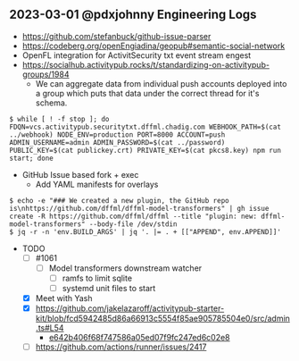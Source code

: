 ## 2023-03-01 @pdxjohnny Engineering Logs

- https://github.com/stefanbuck/github-issue-parser
- https://codeberg.org/openEngiadina/geopub#semantic-social-network
- OpenFL integration for ActivitSecurity txt event stream engest
- https://socialhub.activitypub.rocks/t/standardizing-on-activitypub-groups/1984
  - We can aggregate data from individual push accounts deployed into a group which puts that data under the correct thread for it's schema.

```console
$ while [ ! -f stop ]; do FDQN=vcs.activitypub.securitytxt.dffml.chadig.com WEBHOOK_PATH=$(cat ../webhook) NODE_ENV=production PORT=8000 ACCOUNT=push ADMIN_USERNAME=admin ADMIN_PASSWORD=$(cat ../password) PUBLIC_KEY=$(cat publickey.crt) PRIVATE_KEY=$(cat pkcs8.key) npm run start; done
```

- GitHub Issue based fork + exec
  - Add YAML manifests for overlays

```console
$ echo -e "### We created a new plugin, the GitHub repo is\nhttps://github.com/dffml/dffml-model-transformers" | gh issue create -R https://github.com/dffml/dffml --title "plugin: new: dffml-model-transformers" --body-file /dev/stdin
$ jq -r -n 'env.BUILD_ARGS' | jq '. |= . + [["APPEND", env.APPEND]]'
```

- TODO
  - [ ] #1061
    - [ ] Model transformers downstream watcher
      - [ ] ramfs to limit sqlite
      - [ ] systemd unit files to start
  - [x] Meet with Yash
  - [x] https://github.com/jakelazaroff/activitypub-starter-kit/blob/fcd5942485d86a66913c5554f85ae905785504e0/src/admin.ts#L54
    - [e642b406f68f747586a05ed07f9fc247ed6c02e8](https://github.com/jakelazaroff/activitypub-starter-kit/commit/e642b406f68f747586a05ed07f9fc247ed6c02e8)
  - [ ] https://github.com/actions/runner/issues/2417